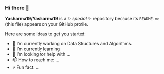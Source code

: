 ### Hi there 👋


**Yasharma19/Yasharma19** is a ✨ _special_ ✨ repository because its `README.md` (this file) appears on your GitHub profile.

Here are some ideas to get you started:

- 🔭 I’m currently working on Data Structures and Algorithms.
- 🌱 I’m currently learning 
- 🤔 I’m looking for help with ...
- 📫 How to reach me: ...
- ⚡ Fun fact: ...
